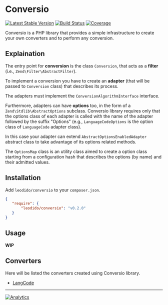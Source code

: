 Conversio
=========

[![Latest Stable Version](http://img.shields.io/packagist/v/leodido/conversio.svg?style=flat-square)](https://packagist.org/packages/leodido/conversio) [![Build Status](https://img.shields.io/travis/leodido/conversio.svg?style=flat-square)](https://travis-ci.org/leodido/conversio) [![Coverage](http://img.shields.io/coveralls/leodido/conversio.svg?style=flat-square)](https://coveralls.io/r/leodido/conversio)

Conversio is a PHP library that provides a simple infrastructure to create your own converters and to perform any conversion.

Explaination
------------

The entry point for **conversion** is the class `Conversion`, that acts as a **filter** (i.e., `Zend\Filter\AbstractFilter`).

To implement a conversion you have to create an **adapter** (that will be passed to `Conversion` class) that describes its process.

The adapters must implement the `ConversionAlgorithmInterface` interface.

Furthermore, adapters can have **options** too, in the form of a `Zend\Stdlib\AbstractOptions` subclass. Conversio library requires only that the options class of each adapter is called with the name of the adapter followed by the suffix "Options" (e.g., `LanguageCodeOptions` is the option class of `LanguageCode` adapter class).

In this case your adapter can extend `AbstractOptionsEnabledAdapter` abstract class to take advantage of its options related methods.

The `OptionsMap` class is an utility class aimed to create a option class starting from a configuration hash that describes the options (by name) and their admitted values.

Installation
------------

Add `leodido/conversio` to your `composer.json`.

```json
{
   "require": {
       "leodido/conversio": "v0.2.0"
   }
}
```

Usage
-----

**WIP**

Converters
----------

Here will be listed the converters created using Conversio library.

- [LangCode](https://github.com/leodido/langcode-conv)

---

[![Analytics](https://ga-beacon.appspot.com/UA-49657176-1/conversio)](https://github.com/igrigorik/ga-beacon)
